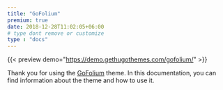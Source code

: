 ```yaml
---
title: "GoFolium"
premium: true
date: 2018-12-28T11:02:05+06:00 
# type dont remove or customize
type : "docs"
---
```


{{< preview demo="https://demo.gethugothemes.com/gofolium/" >}}

Thank you for using the [GoFolium](https://gethugothemes.com/themes/goFolium-hugo/) theme. In this documentation, you can find information about the theme and how to use it.